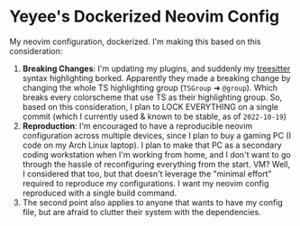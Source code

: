 # Yeyee's Dockerized Neovim Config
My neovim configuration, dockerized. I'm making this based on this consideration:
1. **Breaking Changes**: I'm updating my plugins, and suddenly my [treesitter](https://github.com/nvim-treesitter/nvim-treesitter) syntax highlighting borked. Apparently they made a breaking change by changing the whole TS highlighting group (`TSGroup` ➜  `@group`). Which breaks every colorscheme that use TS as their highlighting group. So, based on this consideration, I plan to LOCK EVERYTHING on a single commit (which I currently used & known to be stable, as of `2022-10-19`)
2. **Reproduction**: I'm encouraged to have a reproducible neovim configuration across multiple devices, since I plan to buy a gaming PC (I code on my Arch Linux laptop). I plan to make that PC as a secondary coding workstation when I'm working from home, and I don't want to go through the hassle of reconfiguring everything from the start. VM? Well, I considered that too, but that doesn't leverage the "minimal effort" required to reproduce my configurations. I want my neovim config reproduced with a single build command.
3. The second point also applies to anyone that wants to have my config file, but are afraid to clutter their system with the dependencies.

